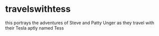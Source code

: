 # travelswithtess
this portrays the adventures of Steve and Patty Unger as they travel with their Tesla aptly named Tess
